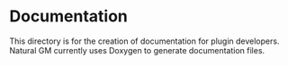 Documentation
=============
This directory is for the creation of documentation for plugin developers.
Natural GM currently uses Doxygen to generate documentation files.